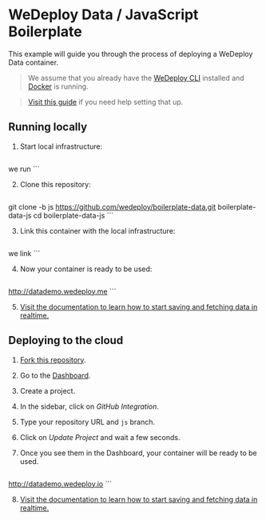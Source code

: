 # WeDeploy Data / JavaScript Boilerplate

This example will guide you through the process of deploying a WeDeploy Data container.

> We assume that you already have the [WeDeploy CLI](https://github.com/wedeploy/cli) installed and [Docker](https://docs.docker.com/docker-for-mac/) is running.

> [Visit this guide](#) if you need help setting that up.

## Running locally

1. Start local infrastructure:

	```sh
we run
	```

2. Clone this repository:

	```sh
git clone -b js https://github.com/wedeploy/boilerplate-data.git boilerplate-data-js
cd boilerplate-data-js
	```

3. Link this container with the local infrastructure:

	```sh
we link
	```

4. Now your container is ready to be used:

	```
http://datademo.wedeploy.me
	```

5. [Visit the documentation to learn how to start saving and fetching data in realtime.](#)

## Deploying to the cloud

1. [Fork this repository](https://github.com/wedeploy/boilerplate-data/fork).
2. Go to the [Dashboard](http://dashboard.wedeploy.io).
3. Create a project.
4. In the sidebar, click on *GitHub Integration*.
5. Type your repository URL and `js` branch.
6. Click on *Update Project* and wait a few seconds.
7. Once you see them in the Dashboard, your container will be ready to be used.

	```
http://datademo.wedeploy.io
	```

8. [Visit the documentation to learn how to start saving and fetching data in realtime.](#)